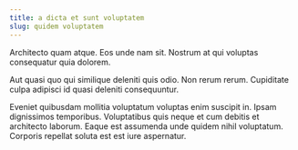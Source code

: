 ```yaml
---
title: a dicta et sunt voluptatem
slug: quidem voluptatem
---
```


Architecto quam atque. Eos unde nam sit. Nostrum at qui voluptas consequatur quia dolorem.

Aut quasi quo qui similique deleniti quis odio. Non rerum rerum. Cupiditate culpa adipisci id quasi deleniti consequuntur.

Eveniet quibusdam mollitia voluptatum voluptas enim suscipit in. Ipsam dignissimos temporibus. Voluptatibus quis neque et cum debitis et architecto laborum. Eaque est assumenda unde quidem nihil voluptatum. Corporis repellat soluta est est iure aspernatur.
